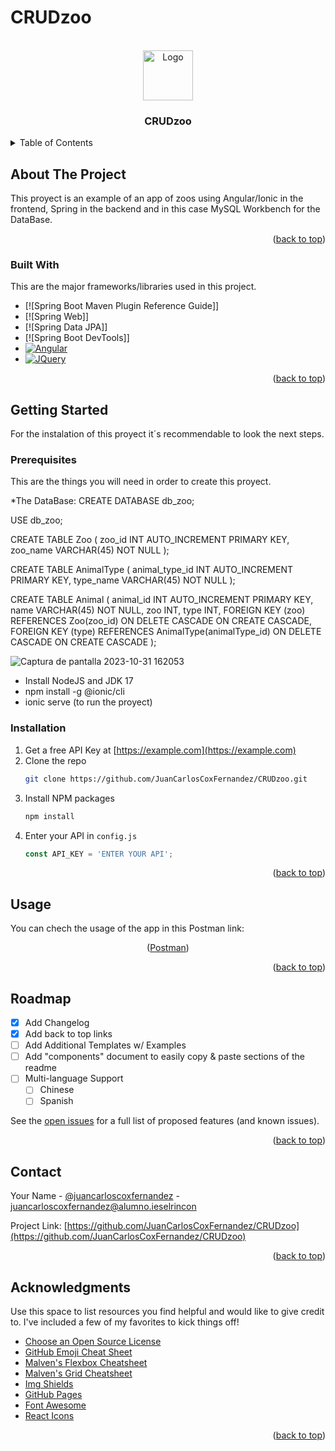# CRUDzoo
<!-- Improved compatibility of back to top link: See: https://github.com/othneildrew/Best-README-Template/pull/73 -->
<a name="readme-top"></a>
<!--
*** Thanks for checking out the Best-README-Template. If you have a suggestion
*** that would make this better, please fork the repo and create a pull request
*** or simply open an issue with the tag "enhancement".
*** Don't forget to give the project a star!
*** Thanks again! Now go create something AMAZING! :D
-->



<!-- PROJECT SHIELDS -->
<!--
*** I'm using markdown "reference style" links for readability.
*** Reference links are enclosed in brackets [ ] instead of parentheses ( ).
*** See the bottom of this document for the declaration of the reference variables
*** for contributors-url, forks-url, etc. This is an optional, concise syntax you may use.
*** https://www.markdownguide.org/basic-syntax/#reference-style-links
-->


<!-- PROJECT LOGO -->
<br />
<div align="center">
  <a href="https://github.com/othneildrew/Best-README-Template">
    <img src="images/logo.png" alt="Logo" width="80" height="80">
  </a>

  <h3 align="center">CRUDzoo</h3>
</div>



<!-- TABLE OF CONTENTS -->
<details>
  <summary>Table of Contents</summary>
  <ol>
    <li>
      <a href="#about-the-project">About The Project</a>
      <ul>
        <li><a href="#built-with">Built With</a></li>
      </ul>
    </li>
    <li>
      <a href="#getting-started">Getting Started</a>
      <ul>
        <li><a href="#prerequisites">Prerequisites</a></li>
        <li><a href="#installation">Installation</a></li>
      </ul>
    </li>
    <li><a href="#usage">Usage</a></li>
    <li><a href="#roadmap">Roadmap</a></li>
    <li><a href="#contact">Contact</a></li>
    <li><a href="#acknowledgments">Acknowledgments</a></li>
  </ol>
</details>



<!-- ABOUT THE PROJECT -->
## About The Project

This proyect is an example of an app of zoos using Angular/Ionic in the frontend, Spring in the backend and in this case MySQL Workbench for the DataBase.

<p align="right">(<a href="#readme-top">back to top</a>)</p>



### Built With

This are the major frameworks/libraries used in this project. 

* [![Spring Boot Maven Plugin Reference Guide]]
* [![Spring Web]]
* [![Spring Data JPA]]
* [![Spring Boot DevTools]]
* [![Angular][Angular.io]][Angular-url]
* [![JQuery][JQuery.com]][JQuery-url]

<p align="right">(<a href="#readme-top">back to top</a>)</p>



<!-- GETTING STARTED -->
## Getting Started

For the instalation of this proyect it´s recommendable to look the next steps.

### Prerequisites

This are the things you will need in order to create this proyect.

*The DataBase:
CREATE DATABASE db_zoo;

USE db_zoo;

CREATE TABLE Zoo (
	zoo_id INT AUTO_INCREMENT PRIMARY KEY,
	zoo_name VARCHAR(45) NOT NULL
);

CREATE TABLE AnimalType (
	animal_type_id INT AUTO_INCREMENT PRIMARY KEY,
	type_name VARCHAR(45) NOT NULL
);

CREATE TABLE Animal (
	animal_id INT AUTO_INCREMENT PRIMARY KEY,
	name VARCHAR(45) NOT NULL,
	zoo INT,
	type INT,
	FOREIGN KEY (zoo) REFERENCES Zoo(zoo_id) ON DELETE CASCADE ON CREATE CASCADE,
	FOREIGN KEY (type) REFERENCES AnimalType(animalType_id) ON DELETE CASCADE ON CREATE CASCADE
);

![Captura de pantalla 2023-10-31 162053](https://github.com/JuanCarlosCoxFernandez/CRUDzoo/assets/146579185/01cf8042-4562-41a4-b42e-0c245b76f5f8)


* Install NodeJS and JDK 17
* npm install -g @ionic/cli
* ionic serve (to run the proyect)

### Installation

1. Get a free API Key at [https://example.com](https://example.com)
2. Clone the repo
   ```sh
   git clone https://github.com/JuanCarlosCoxFernandez/CRUDzoo.git
   ```
3. Install NPM packages
   ```sh
   npm install
   ```
4. Enter your API in `config.js`
   ```js
   const API_KEY = 'ENTER YOUR API';
   ```

<p align="right">(<a href="#readme-top">back to top</a>)</p>



<!-- USAGE EXAMPLES -->
## Usage

You can chech the usage of the app in this Postman link:
<p align="center">(<a href="[https://documenter.getpostman.com/view/29807302/2s9YJgSKXd](https://documenter.getpostman.com/view/29807302/2s9YRGyUzE)">Postman</a>)</p>

<p align="right">(<a href="#readme-top">back to top</a>)</p>



<!-- ROADMAP -->
## Roadmap

- [x] Add Changelog
- [x] Add back to top links
- [ ] Add Additional Templates w/ Examples
- [ ] Add "components" document to easily copy & paste sections of the readme
- [ ] Multi-language Support
    - [ ] Chinese
    - [ ] Spanish

See the [open issues](https://github.com/JuanCarlosCoxFernandez/CRUDzoo/issues) for a full list of proposed features (and known issues).

<p align="right">(<a href="#readme-top">back to top</a>)</p>

<!-- CONTACT -->
## Contact

Your Name - [@juancarloscoxfernandez](https://twitter.com/juancarloscoxfernandez@alumno.ieselrincon.es) - juancarloscoxfernandez@alumno.ieselrincon

Project Link: [https://github.com/JuanCarlosCoxFernandez/CRUDzoo](https://github.com/JuanCarlosCoxFernandez/CRUDzoo)

<p align="right">(<a href="#readme-top">back to top</a>)</p>



<!-- ACKNOWLEDGMENTS -->
## Acknowledgments

Use this space to list resources you find helpful and would like to give credit to. I've included a few of my favorites to kick things off!

* [Choose an Open Source License](https://choosealicense.com)
* [GitHub Emoji Cheat Sheet](https://www.webpagefx.com/tools/emoji-cheat-sheet)
* [Malven's Flexbox Cheatsheet](https://flexbox.malven.co/)
* [Malven's Grid Cheatsheet](https://grid.malven.co/)
* [Img Shields](https://shields.io)
* [GitHub Pages](https://pages.github.com)
* [Font Awesome](https://fontawesome.com)
* [React Icons](https://react-icons.github.io/react-icons/search)

<p align="right">(<a href="#readme-top">back to top</a>)</p>



<!-- MARKDOWN LINKS & IMAGES -->
<!-- https://www.markdownguide.org/basic-syntax/#reference-style-links -->
[Angular.io]: https://img.shields.io/badge/Angular-DD0031?style=for-the-badge&logo=angular&logoColor=white
[Angular-url]: https://angular.io/
[JQuery.com]: https://img.shields.io/badge/jQuery-0769AD?style=for-the-badge&logo=jquery&logoColor=white
[JQuery-url]: https://jquery.com 
